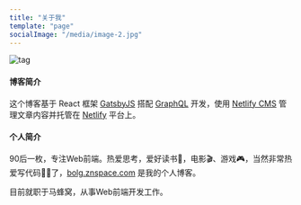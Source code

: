 ```yaml
---
title: "关于我"
template: "page"
socialImage: "/media/image-2.jpg"
---
```


![tag](/media/程序员-前端工程师-brightgreen.svg)
#### 博客简介
这个博客基于 React 框架 [GatsbyJS](https://gatsbyjs.org/) 搭配 [GraphQL](https://graphql.org/) 开发，使用 [Netlify CMS](https://www.netlifycms.org/) 管理文章内容并托管在 [Netlify](https://www.netlify.com/) 平台上。

#### 个人简介

90后一枚，专注Web前端。热爱思考，爱好读书📖，电影🎬、游戏🎮，当然非常热爱写代码👨‍💻了，[bolg.znspace.com](bolg.znspace.com) 是我的个人博客。

目前就职于马蜂窝，从事Web前端开发工作。
